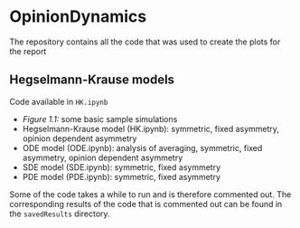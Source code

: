 # OpinionDynamics
The repository contains all the code that was used to create the plots for the report

## Hegselmann-Krause models
Code available in `HK.ipynb`
- *Figure 1.1:* some basic sample simulations
- Hegselmann-Krause model (HK.ipynb): symmetric, fixed asymmetry, opinion dependent asymmetry
- ODE model (ODE.ipynb): analysis of averaging, symmetric, fixed asymmetry, opinion dependent asymmetry
- SDE model (SDE.ipynb): symmetric, fixed asymmetry
- PDE model (PDE.ipynb): symmetric, fixed asymmetry

Some of the code takes a while to run and is therefore commented out. The corresponding results of the code that is commented out can be found in the `savedResults` directory.
